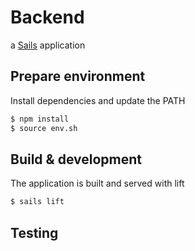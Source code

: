 # Backend

a [Sails](http://sailsjs.org) application


## Prepare environment
Install dependencies and update the PATH
```sh
$ npm install
$ source env.sh
```

## Build & development
The application is built and served with lift
```sh
$ sails lift
```

## Testing
